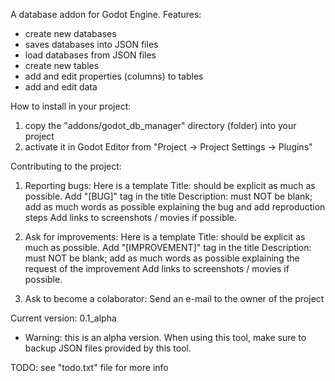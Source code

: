 A database addon for Godot Engine.
Features:
- create new databases
- saves databases into JSON files
- load databases from JSON files
- create new tables
- add and edit properties (columns) to tables
- add and edit data

How to install in your project:
1) copy the "addons/godot_db_manager" directory (folder) into your project
2) activate it in Godot Editor from "Project -> Project Settings -> Plugins"

Contributing to the project:
1) Reporting bugs:
Here is a template
Title: should be explicit as much as possible. Add "[BUG]" tag in the title
Description: must NOT be blank; add as much words as possible explaining the bug and add reproduction steps
Add links to screenshots / movies if possible.

2) Ask for improvements:
Here is a template
Title: should be explicit as much as possible. Add "[IMPROVEMENT]" tag in the title
Description: must NOT be blank; add as much words as possible explaining the request of the improvement
Add links to screenshots / movies if possible.

3) Ask to become a colaborator:
Send an e-mail to the owner of the project

Current version: 0.1_alpha
- Warning: this is an alpha version. When using this tool, make sure to backup JSON files provided by this tool.

TODO:
see "todo.txt" file for more info
